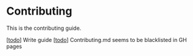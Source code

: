 # Contributing

This is the contributing guide.

[[todo]] Write guide
[[todo]] Contributing.md seems to be blacklisted in GH pages

[//begin]: # "Autogenerated link references for markdown compatibility"
[todo]: todo "Todo"
[//end]: # "Autogenerated link references"
